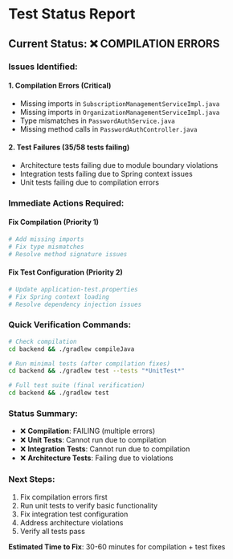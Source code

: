 # Test Status Report

## Current Status: ❌ COMPILATION ERRORS

### Issues Identified:

#### 1. **Compilation Errors** (Critical)

- Missing imports in `SubscriptionManagementServiceImpl.java`
- Missing imports in `OrganizationManagementServiceImpl.java`
- Type mismatches in `PasswordAuthService.java`
- Missing method calls in `PasswordAuthController.java`

#### 2. **Test Failures** (35/58 tests failing)

- Architecture tests failing due to module boundary violations
- Integration tests failing due to Spring context issues
- Unit tests failing due to compilation errors

### Immediate Actions Required:

#### Fix Compilation (Priority 1)

```bash
# Add missing imports
# Fix type mismatches
# Resolve method signature issues
```

#### Fix Test Configuration (Priority 2)

```bash
# Update application-test.properties
# Fix Spring context loading
# Resolve dependency injection issues
```

### Quick Verification Commands:

```bash
# Check compilation
cd backend && ./gradlew compileJava

# Run minimal tests (after compilation fixes)
cd backend && ./gradlew test --tests "*UnitTest*"

# Full test suite (final verification)
cd backend && ./gradlew test
```

### Status Summary:

- ❌ **Compilation**: FAILING (multiple errors)
- ❌ **Unit Tests**: Cannot run due to compilation
- ❌ **Integration Tests**: Cannot run due to compilation
- ❌ **Architecture Tests**: Failing due to violations

### Next Steps:

1. Fix compilation errors first
2. Run unit tests to verify basic functionality
3. Fix integration test configuration
4. Address architecture violations
5. Verify all tests pass

**Estimated Time to Fix**: 30-60 minutes for compilation + test fixes
